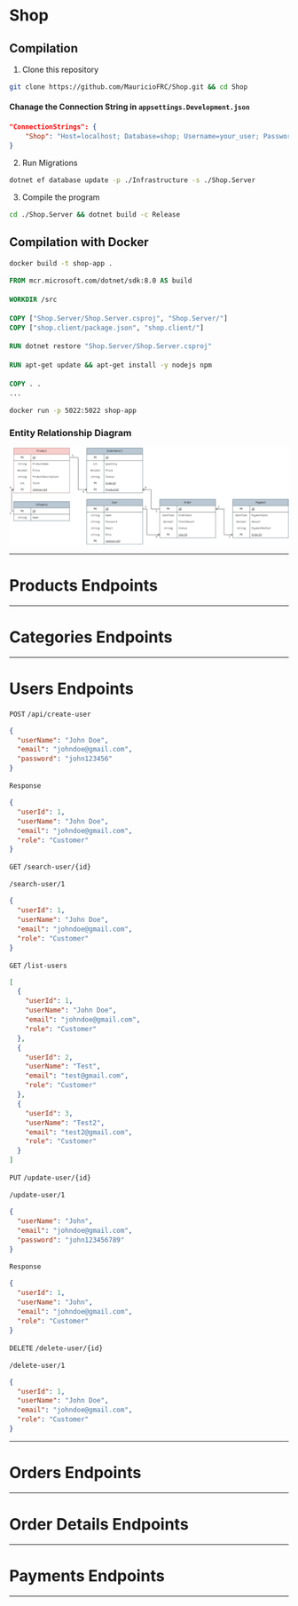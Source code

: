 # Shop

## Compilation
1. Clone this repository

```sh
git clone https://github.com/MauricioFRC/Shop.git && cd Shop
```

#### Chanage the Connection String in `appsettings.Development.json`
```json
"ConnectionStrings": {
    "Shop": "Host=localhost; Database=shop; Username=your_user; Password=your_password"
}
```

2. Run Migrations
```sh
dotnet ef database update -p ./Infrastructure -s ./Shop.Server
```

3. Compile the program
```sh
cd ./Shop.Server && dotnet build -c Release
```

## Compilation with Docker
```sh
docker build -t shop-app .
```

```dockerfile
FROM mcr.microsoft.com/dotnet/sdk:8.0 AS build

WORKDIR /src

COPY ["Shop.Server/Shop.Server.csproj", "Shop.Server/"]
COPY ["shop.client/package.json", "shop.client/"]

RUN dotnet restore "Shop.Server/Shop.Server.csproj"

RUN apt-get update && apt-get install -y nodejs npm

COPY . .
...
```

```sh
docker run -p 5022:5022 shop-app
```

### Entity Relationship Diagram
![ERD](/img/ER.jpg)

---

# Products Endpoints

---


# Categories Endpoints

---

# Users Endpoints

`POST` `/api/create-user`
```json
{
  "userName": "John Doe",
  "email": "johndoe@gmail.com",
  "password": "john123456"
}
```

`Response`
```json
{
  "userId": 1,
  "userName": "John Doe",
  "email": "johndoe@gmail.com",
  "role": "Customer"
}
```

`GET` `/search-user/{id}`

`/search-user/1`
```json
{
  "userId": 1,
  "userName": "John Doe",
  "email": "johndoe@gmail.com",
  "role": "Customer"
}
```

`GET` `/list-users`
```json
[
  {
    "userId": 1,
    "userName": "John Doe",
    "email": "johndoe@gmail.com",
    "role": "Customer"
  },
  {
    "userId": 2,
    "userName": "Test",
    "email": "test@gmail.com",
    "role": "Customer"
  },
  {
    "userId": 3,
    "userName": "Test2",
    "email": "test2@gmail.com",
    "role": "Customer"
  }
]
```

`PUT` `/update-user/{id}`

`/update-user/1`
```json
{
  "userName": "John",
  "email": "johndoe@gmail.com",
  "password": "john123456789"
}
```

`Response`
```json
{
  "userId": 1,
  "userName": "John",
  "email": "johndoe@gmail.com",
  "role": "Customer"
}
```

`DELETE` `/delete-user/{id}`

`/delete-user/1`
```json
{
  "userId": 1,
  "userName": "John Doe",
  "email": "johndoe@gmail.com",
  "role": "Customer"
}
```
---

# Orders Endpoints

---

# Order Details Endpoints

---

# Payments Endpoints

---
